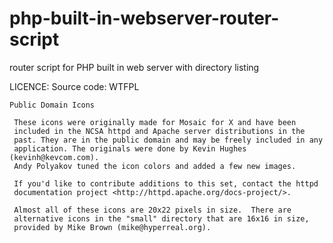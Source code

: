 php-built-in-webserver-router-script
====================================

router script for PHP built in web server with directory listing


LICENCE:
	Source code: WTFPL


	Public Domain Icons

     These icons were originally made for Mosaic for X and have been
     included in the NCSA httpd and Apache server distributions in the
     past. They are in the public domain and may be freely included in any
     application. The originals were done by Kevin Hughes (kevinh@kevcom.com).
     Andy Polyakov tuned the icon colors and added a few new images.

     If you'd like to contribute additions to this set, contact the httpd
     documentation project <http://httpd.apache.org/docs-project/>.

     Almost all of these icons are 20x22 pixels in size.  There are
     alternative icons in the "small" directory that are 16x16 in size,
     provided by Mike Brown (mike@hyperreal.org).